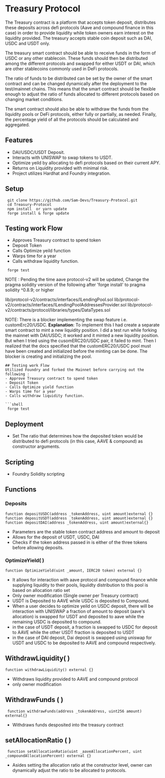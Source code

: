 # Treasury Protocol
 The Treasury contract is a platform that accepts token deposit, distributes these deposits across defi protocols (Aave and compound finance in this case) in order to provide liquidity while token owners earn interest on the liquidity provided. The treasury accepts stable coin deposit such as DAI, USDC and USDT only.

 The treasury smart contract should be able to receive funds in the form of USDC or any other stablecoin. These funds should then be distributed among the different protocols and swapped for either USDT or DAI, which are other stablecoins commonly used in DeFi protocols.
 
 The ratio of funds to be distributed can be set by the owner of the smart contract and can be changed dynamically after the deployment to the test/mainnet chains. This means that the smart contract should be flexible enough to adjust the ratio of funds allocated to different protocols based on changing market conditions.
 
 The smart contract should also be able to withdraw the funds from the liquidity pools or DeFi protocols, either fully or partially, as needed. Finally, the percentage yield of all the protocols should be calculated and aggregated.

 ## Features
 - DAI/USDC/USDT Deposit.
 - Interacts with UNISWAP to swap tokens to USDT.
 - Optimize yeild by allocating to defi protocols based on their current APY.
 - Returns on Liquidity provided with minimal risk.
 - Project utilizes Hardhat and Foundry integration.

## Setup
```shell
 git clone https://github.com/Sam-Devs/Treasury-Protocol.git
 cd Treasury-Protocol
 npm install  or yarn update
 forge install & forge update
```

## Testing work Flow
- Approves Treasury contract to spend token
- Deposit Token 
- Calls Optimize yeild function 
- Warps time for a year
- Calls withdraw liquidity function.

```shell
 forge test
```

NOTE : Pending the time aave protocol-v2 will be updated, Change the pragma solidity version of the following after 'forge install' to pragma solidity ^0.8.9; or higher

 lib/protocol-v2/contracts/interfaces/ILendingPool.sol
 lib/protocol-v2/contracts/interfaces/ILendingPoolAddressesProvider.sol
 lib/protocol-v2/contracts/protocol/libraries/types/DataTypes.sol

NOTE: There is a blocker implementing the swap feature i.e. customErc20/USDC. 
**Explanation**: To implement this I had create a separate smart contract to mint a new liquidity position. I did a test run while forking the mainnet with DAI/USDC; it worked and it minted a new liquidity position. But when I tried using the cusomERC20/USDC pair, it failed to mint.  Then I realized that the docs specified that the customERC20/USDC pool must have been created and initialized before the minting can be done. The blocker is creating and initializing the pool.
```
## Testing work Flow
Utilized Foundry and forked the Mainnet before carrying out the following : 
- Approve Treasury contract to spend token
- Deposit Token 
- Calls Optimize yield function 
- Warps time for a year
- Calls withdraw liquidity function.

```shell
 forge test
```
## Deployment
- Set The ratio that determines how the deposited token would be distributed to defi protocols (in this case, AAVE & compound) as constructor arguments.

## Scripting
- Foundry Solidity scripting

## Functions
### Deposits
```
function depositUSDC(address _tokenAddress, uint amount)external {}
function depositUSDT(address _tokenAddress, uint amount)external {}
function depositDAI(address _tokenAddress, uint amount)external{}
```
- Parameters are the stable token contract address and amount to deposit
- Allows for the deposit of USDT, USDC, DAI
- Checks if the token address passed in is either of the three tokens before allowing deposits.

### OptimizeYield( )
```
function OptimizeYield(uint _amount, IERC20 token) external {}
```
- It allows for interaction with aave protocol and compound finance while supplying liquidity to their pools, liquiidty distribution to this pool is based on allocation ratio set
- Only owner modification (Single owner per Treasury contract)
- USDT is Deposited to AAVE while USDC is deposited to Compound.
- When a user decides to optimize yeild on USDC deposit, there will be interaction with UNISWAP a fraction of amount to deposit (aave's allocation) is swapped for USDT and deposited to aave while the remaining USDC is deposited to compound.
- in the case of USDT deposit, a fraction is swapped to USDC for deposit to AAVE while the other USDT fraction is deposited to USDT
- in the case of DAI deposit, Dai deposit is swapped using uniswap for USDT and USDC to be deposited to AAVE and compound respectively.

## WithdrawLiquidity( )
```
function withdrawLiquidity() external {}
```
- Withdraws liquidity provided to AAVE and compound protocol
- only owner modification 

## WithdrawFunds ( )
```
 function withdrawFunds(address _tokenAddress, uint256 amount) external{}
```
- Withdraws funds desposited into the treasury contract

## setAllocationRatio ( )
```
 function setAllocationRatio(uint _aaveAllocationPercent, uint _compoundAllocationPercent) external {}
```
- Asides setting the allocation ratio at the constructor level, owner can dynamically adjust the ratio to be allocated to protocols.

